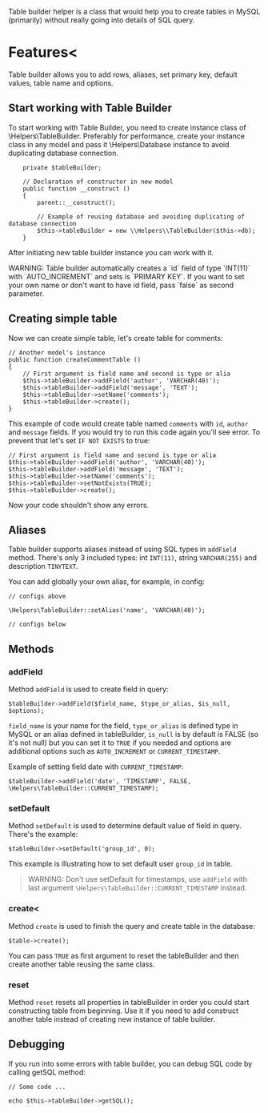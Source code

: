 Table builder helper is a class that would help you to create tables in MySQL (primarily)
without really going into details of SQL query.

# Features<

Table builder allows you to add rows, aliases, set primary key, default values, table name and options.

## Start working with Table Builder

To start working with Table Builder, you need to create instance class of
\Helpers\TableBuilder. Preferably for performance, create your instance class in any model
and pass it \Helpers\Database instance to avoid duplicating database connection.

```
    private $tableBuilder;

    // Declaration of constructor in new model
    public function __construct ()
    {
        parent::__construct();

        // Example of reusing database and avoiding duplicating of database connection
        $this->tableBuilder = new \\Helpers\\TableBuilder($this->db);
    }
```

After initiating new table builder instance you can work with it.

<div class='alert alert-info'>WARNING: Table builder automatically creates a `id` field of type `INT(11)` with `AUTO_INCREMENT` and sets is `PRIMARY KEY`.
If you want to set your own name or don't want to have id field, pass `false` as second parameter.
</div>

<h2>Creating simple table</h2>

Now we can create simple table, let's create table for comments:

```
// Another model's instance
public function createCommentTable ()
{
    // First argument is field name and second is type or alia
    $this->tableBuilder->addField('author', 'VARCHAR(40)');
    $this->tableBuilder->addField('message', 'TEXT');
    $this->tableBuilder->setName('comments');
    $this->tableBuilder->create();
}
```


This example of code would create table named `comments` with `id`, `author` and `message` fields.
If you would try to run this code again you'll see error. To prevent that let's set `IF NOT EXISTS` to true:

```
// First argument is field name and second is type or alia
$this->tableBuilder->addField('author', 'VARCHAR(40)');
$this->tableBuilder->addField('message', 'TEXT');
$this->tableBuilder->setName('comments');
$this->tableBuilder->setNotExists(TRUE);
$this->tableBuilder->create();
```

Now your code shouldn't show any errors.

<h2>Aliases</h2>

Table builder supports aliases instead of using SQL types in `addField` method.
There's only 3 included types: int `INT(11)`, string `VARCHAR(255)` and description `TINYTEXT`.

You can add globally your own alias, for example, in config:

```
// configs above

\Helpers\TableBuilder::setAlias('name', 'VARCHAR(40)');

// configs below

```

<h2>Methods</h2>

<h3>addField</h3>

Method `addField` is used to create field in query:

```
$tableBuilder->addField($field_name, $type_or_alias, $is_null, $options);
```

`field_name` is your name for the field, `type_or_alias` is defined type in MySQL or an alias
defined in tableBuilder, `is_null` is by default is FALSE (so it's not null) but you can
set it to `TRUE` if you needed and options are additional options such as `AUTO_INCREMENT`
or `CURRENT_TIMESTAMP`.

Example of setting field date with `CURRENT_TIMESTAMP`:

```
$tableBuilder->addField('date', 'TIMESTAMP', FALSE, \Helpers\TableBuilder::CURRENT_TIMESTAMP);
```

<h3>setDefault</h3>

Method `setDefault` is used to determine default value of field in query. There's the example:

```
$tableBuilder->setDefault('group_id', 0);
```

This example is illustrating how to set default user `group_id` in table.

> WARNING: Don't use setDefault for timestamps, use `addField` with last argument `\Helpers\TableBuilder::CURRENT_TIMESTAMP` instead.


### create<

Method `create` is used to finish the query and create table in the database:

```
$table->create();
```

You can pass `TRUE` as first argument to reset the tableBuilder and then create another table reusing the same class.

### reset

Method `reset` resets all properties in tableBuilder in order you could start constructing table from beginning. Use it if you need to add construct another table instead of creating new instance of table builder.

## Debugging

If you run into some errors with table builder, you can debug SQL code by calling getSQL method:


```
// Some code ...

echo $this->tableBuilder->getSQL();
```
